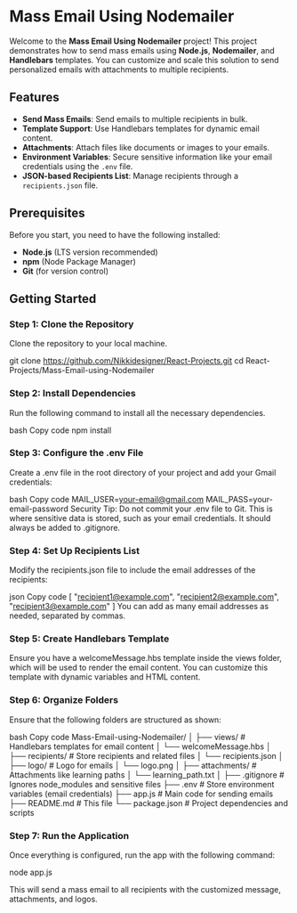 # Mass Email Using Nodemailer

Welcome to the **Mass Email Using Nodemailer** project! This project demonstrates how to send mass emails using **Node.js**, **Nodemailer**, and **Handlebars** templates. You can customize and scale this solution to send personalized emails with attachments to multiple recipients.

## Features

- **Send Mass Emails**: Send emails to multiple recipients in bulk.
- **Template Support**: Use Handlebars templates for dynamic email content.
- **Attachments**: Attach files like documents or images to your emails.
- **Environment Variables**: Secure sensitive information like your email credentials using the `.env` file.
- **JSON-based Recipients List**: Manage recipients through a `recipients.json` file.

## Prerequisites

Before you start, you need to have the following installed:

- **Node.js** (LTS version recommended)
- **npm** (Node Package Manager)
- **Git** (for version control)

## Getting Started

### Step 1: Clone the Repository

Clone the repository to your local machine.

git clone https://github.com/Nikkidesigner/React-Projects.git
cd React-Projects/Mass-Email-using-Nodemailer

### Step 2: Install Dependencies

Run the following command to install all the necessary dependencies.

bash
Copy code
npm install

### Step 3: Configure the .env File

Create a .env file in the root directory of your project and add your Gmail credentials:

bash
Copy code
MAIL_USER=your-email@gmail.com
MAIL_PASS=your-email-password
Security Tip: Do not commit your .env file to Git. This is where sensitive data is stored, such as your email credentials. It should always be added to .gitignore.

### Step 4: Set Up Recipients List

Modify the recipients.json file to include the email addresses of the recipients:

json
Copy code
[
"recipient1@example.com",
"recipient2@example.com",
"recipient3@example.com"
]
You can add as many email addresses as needed, separated by commas.

### Step 5: Create Handlebars Template

Ensure you have a welcomeMessage.hbs template inside the views folder, which will be used to render the email content. You can customize this template with dynamic variables and HTML content.

### Step 6: Organize Folders

Ensure that the following folders are structured as shown:

bash
Copy code
Mass-Email-using-Nodemailer/
│
├── views/ # Handlebars templates for email content
│ └── welcomeMessage.hbs
│
├── recipients/ # Store recipients and related files
│ └── recipients.json
│
├── logo/ # Logo for emails
│ └── logo.png
│
├── attachments/ # Attachments like learning paths
│ └── learning_path.txt
│
├── .gitignore # Ignores node_modules and sensitive files
├── .env # Store environment variables (email credentials)
├── app.js # Main code for sending emails
├── README.md # This file
└── package.json # Project dependencies and scripts

### Step 7: Run the Application

Once everything is configured, run the app with the following command:

node app.js

This will send a mass email to all recipients with the customized message, attachments, and logos.
